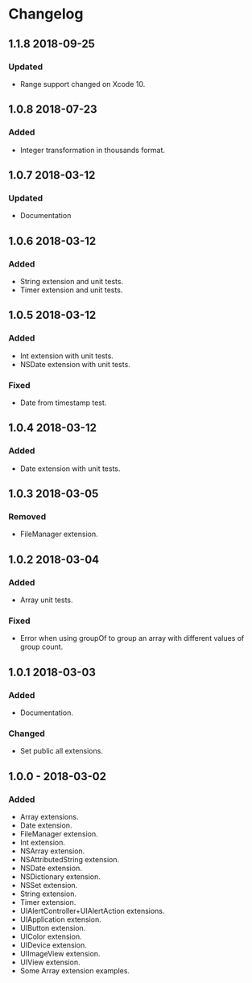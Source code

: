 # Changelog

## **1.1.8** 2018-09-25

### Updated

- Range support changed on Xcode 10.

## **1.0.8** 2018-07-23

### Added

- Integer transformation in thousands format.

## **1.0.7** 2018-03-12

### Updated

- Documentation

## **1.0.6** 2018-03-12

### Added

- String extension and unit tests.
- Timer extension and unit tests.

## **1.0.5** 2018-03-12

### Added

- Int extension with unit tests.
- NSDate extension with unit tests.

### Fixed

- Date from timestamp test.

## **1.0.4** 2018-03-12

### Added

- Date extension with unit tests.

## **1.0.3** 2018-03-05

### Removed

- FileManager extension.

## **1.0.2** 2018-03-04

### Added

- Array unit tests.

### Fixed

- Error when using groupOf to group an array with different values of group count.

## **1.0.1** 2018-03-03

### Added

- Documentation.

### Changed

- Set public all extensions.

## **1.0.0** - 2018-03-02

### Added

- Array extensions.
- Date extension.
- FileManager extension.
- Int extension.
- NSArray extension.
- NSAttributedString extension.
- NSDate extension.
- NSDictionary extension.
- NSSet extension.
- String extension.
- Timer extension.
- UIAlertController+UIAlertAction extensions.
- UIApplication extension.
- UIButton extension.
- UIColor extension.
- UIDevice extension.
- UIImageView extension.
- UIView extension.
- Some Array extension examples.
